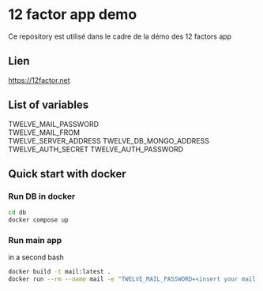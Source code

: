 # 12 factor app demo

Ce repository est utilisé dans le cadre de la démo des 12 factors app

## Lien

https://12factor.net

## List of variables

TWELVE_MAIL_PASSWORD       
TWELVE_MAIL_FROM    
TWELVE_SERVER_ADDRESS
TWELVE_DB_MONGO_ADDRESS
TWELVE_AUTH_SECRET
TWELVE_AUTH_PASSWORD

## Quick start with docker

### Run DB in docker


```bash
cd db
docker compose up
```

### Run main app
in a second bash

```bash
docker build -t mail:latest .
docker run --rm --name mail -e "TWELVE_MAIL_PASSWORD=<insert your mail password>" -e "TWELVE_MAIL_FROM=<insert your mail address>" -e "TWELVE_SERVER_ADDRESS=<insert your smtp address>" -e "TWELVE_DB_MONGO_ADDRESS=mongodb://localhost:27017" -e "TWELVE_AUTH_SECRET=thisisnotastrongsecret" -e "TWELVE_AUTH_PASSWORD=banana" -p 8080:8080 mail:latest
```